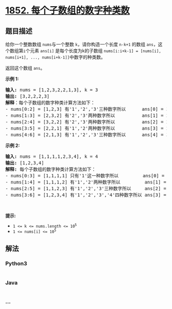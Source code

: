 # [1852. 每个子数组的数字种类数](https://leetcode-cn.com/problems/distinct-numbers-in-each-subarray)



## 题目描述

<!-- 这里写题目描述 -->

<p>给你一个整数数组 <code>nums</code>与一个整数 <code>k</code>，请你构造一个长度 <code>n-k+1</code> 的数组 <code>ans</code>，这个数组第<code>i</code>个元素 <code>ans[i]</code> 是每个长度为k的子数组 <code>nums[i:i+k-1] = [nums[i], nums[i+1], ..., nums[i+k-1]]</code>中数字的种类数。</p>

<p>返回这个数组 <code>ans</code>。</p>

<p><strong>示例 1:</strong></p>

<pre><strong>输入:</strong> nums = [1,2,3,2,2,1,3], k = 3
<strong>输出:</strong> [3,2,2,2,3]
<b>解释</b>：每个子数组的数字种类计算方法如下：
- nums[0:2] = [1,2,3] 有'1','2','3'三种数字所以      ans[0] = 3
- nums[1:3] = [2,3,2] 有'2','3'两种数字所以          ans[1] = 2
- nums[2:4] = [3,2,2] 有'2','3'两种数字所以          ans[2] = 2
- nums[3:5] = [2,2,1] 有'1','2'两种数字所以          ans[3] = 2
- nums[4:6] = [2,1,3] 有'1','2','3'三种数字所以      ans[4] = 3
</pre>

<p><strong>示例 2:</strong></p>

<pre><strong>输入:</strong> nums = [1,1,1,1,2,3,4], k = 4
<strong>输出:</strong> [1,2,3,4]
<strong>解释: </strong>每个子数组的数字种类计算方法如下：
- nums[0:3] = [1,1,1,1] 只有'1'这一种数字所以         ans[0] = 1
- nums[1:4] = [1,1,1,2] 有'1','2'两种数字所以         ans[1] = 2
- nums[2:5] = [1,1,2,3] 有'1','2','3'三种数字所以     ans[2] = 3
- nums[3:6] = [1,2,3,4] 有'1','2','3','4'四种数字所以 ans[3] = 4
</pre>

<p> </p>

<p><strong>提示:</strong></p>

<ul>
	<li><code>1 &lt;= k &lt;= nums.length &lt;= 10<sup>5</sup></code></li>
	<li><code>1 &lt;= nums[i] &lt;= 10<sup>5</sup></code></li>
</ul>


## 解法

<!-- 这里可写通用的实现逻辑 -->

<!-- tabs:start -->

### **Python3**

<!-- 这里可写当前语言的特殊实现逻辑 -->

```python

```

### **Java**

<!-- 这里可写当前语言的特殊实现逻辑 -->

```java

```

### **...**

```

```

<!-- tabs:end -->

